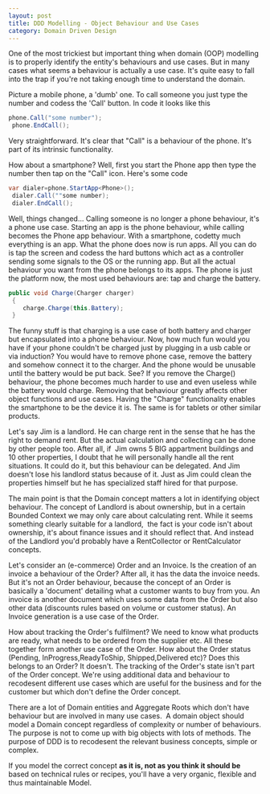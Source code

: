 ```yaml
---
layout: post
title: DDD Modelling - Object Behaviour and Use Cases
category: Domain Driven Design
---
```


One of the most trickiest but important thing when domain (OOP) modelling is to properly identify the entity's behaviours and use cases. But in many cases what seems a behaviour is actually a use case. It's quite easy to fall into the trap if you're not taking enough time to understand the domain.

 Picture a mobile phone, a 'dumb' one. To call someone you just type the number and codess the 'Call' button. In code it looks like this

  
```csharp
phone.Call("some number");
 phone.EndCall();
```
  Very straightforward. It's clear that "Call" is a behaviour of the phone. It's part of its intrinsic functionality.

 How about a smartphone? Well, first you start the Phone app then type the number then tap on the "Call" icon. Here's some code

  
```csharp
var dialer=phone.StartApp<Phone>();
 dialer.Call(""some number);
 dialer.EndCall();
```
  Well, things changed... Calling someone is no longer a phone behaviour, it's a phone use case. Starting an app is the phone behaviour, while calling becomes the Phone app behaviour. With a smartphone, codetty much everything is an app. What the phone does now is run apps. All you can do is tap the screen and codess the hard buttons which act as a controller sending some signals to the OS or the running app. But all the actual behaviour you want from the phone belongs to its apps. The phone is just the platform now, the most used behaviours are: tap and charge the battery.

  
```csharp
public void Charge(Charger charger)
 {
    charge.Charge(this.Battery);
 }
```
  The funny stuff is that charging is a use case of both battery and charger but encapsulated into a phone behaviour. Now, how much fun would you have if your phone couldn't be charged just by plugging in a usb cable or via induction? You would have to remove phone case, remove the battery and somehow connect it to the charger. And the phone would be unusable until the battery would be put back. See? If you remove the Charge() behaviour, the phone becomes much harder to use and even useless while the battery would charge. Removing that behaviour greatly affects other object functions and use cases. Having the "Charge" functionality enables the smartphone to be the device it is. The same is for tablets or other similar products.

 Let's say Jim is a landlord. He can charge rent in the sense that he has the right to demand rent. But the actual calculation and collecting can be done by other people too. After all, if  Jim owns 5 BIG appartment buildings and 10 other properties, I doubt that he will personally handle all the rent situations. It could do it, but this behaviour can be delegated. And Jim doesn't lose his landlord status because of it. Just as Jim could clean the properties himself but he has specialized staff hired for that purpose.

 The main point is that the Domain concept matters a lot in identifying object behaviour. The concept of Landlord is about ownership, but in a certain Bounded Context we may only care about calculating rent. While it seems something clearly suitable for a landlord,  the fact is your code isn't about ownership, it's about finance issues and it should reflect that. And instead of the Landlord you'd probably have a RentCollector or RentCalculator concepts.

 Let's consider an (e-commerce) Order and an Invoice. Is the creation of an invoice a behaviour of the Order? After all, it has the data the invoice needs. But it's not an Order behaviour, because the concept of an Order is basically a 'document' detailing what a customer wants to buy from you. An invoice is another document which uses some data from the Order but also other data (discounts rules based on volume or customer status). An Invoice generation is a use case of the Order.

 How about tracking the Order's fulfilment? We need to know what products are ready, what needs to be ordered from the supplier etc. All these together form another use case of the Order. How about the Order status (Pending, InProgress,ReadyToShip, Shipped,Delivered etc)? Does this belongs to an Order? It doesn't. The tracking of the Order's state isn't part of the Order concept. We're using additional data and behaviour to recodesent different use cases which are useful for the business and for the customer but which don't define the Order concept.

 There are a lot of Domain entities and Aggregate Roots which don't have behaviour but are involved in many use cases.  A domain object should model a Domain concept regardless of complexity or number of behaviours. The purpose is not to come up with big objects with lots of methods. The purpose of DDD is to recodesent the relevant business concepts, simple or complex.

 If you model the correct concept **as it is, not as you think it should be** based on technical rules or recipes, you'll have a very organic, flexible and thus maintainable Model.



